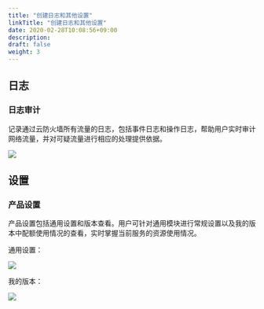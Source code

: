 ```yaml
---
title: "创建日志和其他设置"
linkTitle: "创建日志和其他设置"
date: 2020-02-28T10:08:56+09:00
description:
draft: false
weight: 3
---
```


## 日志

### 日志审计

记录通过云防火墙所有流量的日志，包括事件日志和操作日志，帮助用户实时审计网络流量，并对可疑流量进行相应的处理提供依据。

![](../_images/log.png)

## 设置

### 产品设置

产品设置包括通用设置和版本查看。用户可针对通用模块进行常规设置以及我的版本中配额使用情况的查看，实时掌握当前服务的资源使用情况。

通用设置：

![](../_images/setting.png)

我的版本：

![](../_images/version.png)